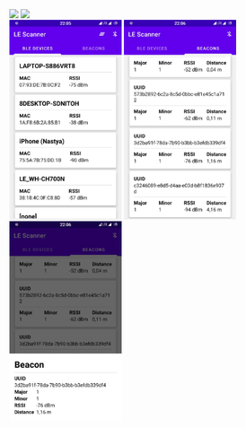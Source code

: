 <img src="media/demo1.gif" width="400"  />
<img src="media/demo2.gif" width="400" />
<br />
<img src="media/img1.jpg" width="200"  />
<img src="media/img2.jpg" width="200"  />
<img src="media/img3.jpg" width="200"  />
